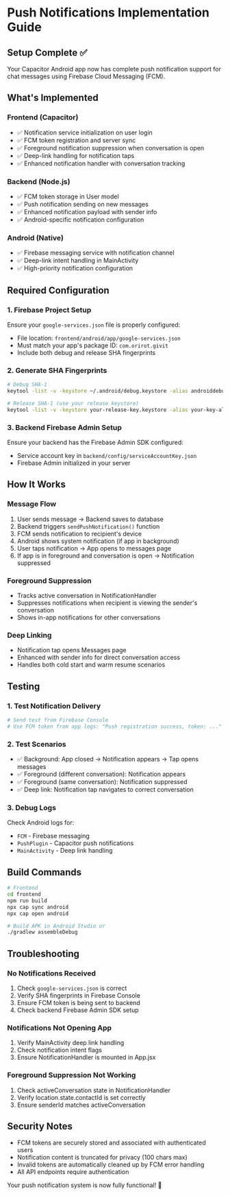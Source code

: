 # Push Notifications Implementation Guide

## Setup Complete ✅

Your Capacitor Android app now has complete push notification support for chat messages using Firebase Cloud Messaging (FCM).

## What's Implemented

### Frontend (Capacitor)
- ✅ Notification service initialization on user login
- ✅ FCM token registration and server sync
- ✅ Foreground notification suppression when conversation is open
- ✅ Deep-link handling for notification taps
- ✅ Enhanced notification handler with conversation tracking

### Backend (Node.js)
- ✅ FCM token storage in User model
- ✅ Push notification sending on new messages
- ✅ Enhanced notification payload with sender info
- ✅ Android-specific notification configuration

### Android (Native)
- ✅ Firebase messaging service with notification channel
- ✅ Deep-link intent handling in MainActivity
- ✅ High-priority notification configuration

## Required Configuration

### 1. Firebase Project Setup
Ensure your `google-services.json` file is properly configured:
- File location: `frontend/android/app/google-services.json`
- Must match your app's package ID: `com.orirot.givit`
- Include both debug and release SHA fingerprints

### 2. Generate SHA Fingerprints
```bash
# Debug SHA-1
keytool -list -v -keystore ~/.android/debug.keystore -alias androiddebugkey -storepass android -keypass android

# Release SHA-1 (use your release keystore)
keytool -list -v -keystore your-release-key.keystore -alias your-key-alias
```

### 3. Backend Firebase Admin Setup
Ensure your backend has the Firebase Admin SDK configured:
- Service account key in `backend/config/serviceAccountKey.json`
- Firebase Admin initialized in your server

## How It Works

### Message Flow
1. User sends message → Backend saves to database
2. Backend triggers `sendPushNotification()` function
3. FCM sends notification to recipient's device
4. Android shows system notification (if app in background)
5. User taps notification → App opens to messages page
6. If app is in foreground and conversation is open → Notification suppressed

### Foreground Suppression
- Tracks active conversation in NotificationHandler
- Suppresses notifications when recipient is viewing the sender's conversation
- Shows in-app notifications for other conversations

### Deep Linking
- Notification tap opens Messages page
- Enhanced with sender info for direct conversation access
- Handles both cold start and warm resume scenarios

## Testing

### 1. Test Notification Delivery
```bash
# Send test from Firebase Console
# Use FCM token from app logs: "Push registration success, token: ..."
```

### 2. Test Scenarios
- ✅ Background: App closed → Notification appears → Tap opens messages
- ✅ Foreground (different conversation): Notification appears
- ✅ Foreground (same conversation): Notification suppressed
- ✅ Deep link: Notification tap navigates to correct conversation

### 3. Debug Logs
Check Android logs for:
- `FCM` - Firebase messaging
- `PushPlugin` - Capacitor push notifications
- `MainActivity` - Deep link handling

## Build Commands

```bash
# Frontend
cd frontend
npm run build
npx cap sync android
npx cap open android

# Build APK in Android Studio or
./gradlew assembleDebug
```

## Troubleshooting

### No Notifications Received
1. Check `google-services.json` is correct
2. Verify SHA fingerprints in Firebase Console
3. Ensure FCM token is being sent to backend
4. Check backend Firebase Admin SDK setup

### Notifications Not Opening App
1. Verify MainActivity deep link handling
2. Check notification intent flags
3. Ensure NotificationHandler is mounted in App.jsx

### Foreground Suppression Not Working
1. Check activeConversation state in NotificationHandler
2. Verify location.state.contactId is set correctly
3. Ensure senderId matches activeConversation

## Security Notes

- FCM tokens are securely stored and associated with authenticated users
- Notification content is truncated for privacy (100 chars max)
- Invalid tokens are automatically cleaned up by FCM error handling
- All API endpoints require authentication

Your push notification system is now fully functional! 🎉